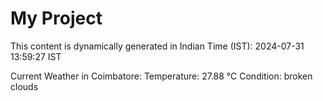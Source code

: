# My Project

This content is dynamically generated in Indian Time (IST): 2024-07-31 13:59:27 IST


Current Weather in Coimbatore:
Temperature: 27.88 °C
Condition: broken clouds

